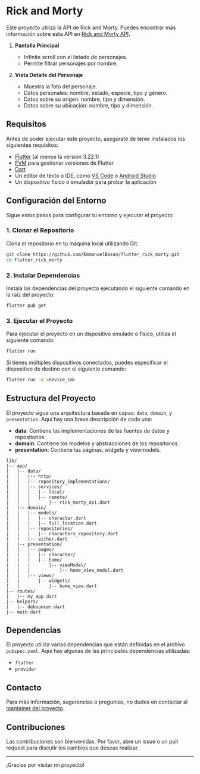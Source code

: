 # Rick and Morty

Este proyecto utiliza la API de Rick and Morty. Puedes encontrar más información sobre esta API en [Rick and Morty API](https://rickandmortyapi.com).

1. **Pantalla Principal**
   - Infinite scroll con el listado de personajes.
   - Permite filtrar personajes por nombre.

2. **Vista Detalle del Personaje**
   - Muestra la foto del personaje.
   - Datos personales: nombre, estado, especie, tipo y género.
   - Datos sobre su origen: nombre, tipo y dimensión.
   - Datos sobre su ubicación: nombre, tipo y dimensión.

## Requisitos

Antes de poder ejecutar este proyecto, asegúrate de tener instalados los siguientes requisitos:

- [Flutter](https://flutter.dev/docs/get-started/install) (al menos la versión 3.22.1)
- [FVM](https://fvm.app/docs/getting_started/installation) para gestionar versiones de Flutter
- [Dart](https://dart.dev/get-dart)
- Un editor de texto o IDE, como [VS Code](https://code.visualstudio.com/) o [Android Studio](https://developer.android.com/studio)
- Un dispositivo físico o emulador para probar la aplicación

## Configuración del Entorno

Sigue estos pasos para configurar tu entorno y ejecutar el proyecto:

### 1. Clonar el Repositorio

Clona el repositorio en tu máquina local utilizando Git:

```sh
git clone https://github.com/EmmanuelBazan/flutter_rick_morty.git
cd flutter_rick_morty
```

### 2. Instalar Dependencias

Instala las dependencias del proyecto ejecutando el siguiente comando en la raíz del proyecto:

```sh
flutter pub get
```

### 3. Ejecutar el Proyecto

Para ejecutar el proyecto en un dispositivo emulado o físico, utiliza el siguiente comando:

```sh
flutter run
```

Si tienes múltiples dispositivos conectados, puedes especificar el dispositivo de destino con el siguiente comando:

```sh
flutter run -d <device_id>
```

## Estructura del Proyecto

El proyecto sigue una arquitectura basada en capas: `data`, `domain`, y `presentation`. Aquí hay una breve descripción de cada una:

- **data**: Contiene las implementaciones de las fuentes de datos y repositorios.
- **domain**: Contiene los modelos y abstracciones de los repositorios.
- **presentation**: Contiene las páginas, widgets y viewmodels.

```
lib/
|-- app/
|   |-- data/
|   |   |-- http/
|   |   |-- repository_implementations/
|   |   |-- services/
|   |   |   |-- local/
|   |   |   |-- remote/
|   |   |       |-- rick_morty_api.dart
|   |-- domain/
|   |   |-- models/
|   |   |   |-- character.dart
|   |   |   |-- full_location.dart
|   |   |-- repositories/
|   |   |   |-- characters_repository.dart
|   |   |-- either.dart
|   |-- presentation/
|   |   |-- pages/
|   |   |   |-- character/
|   |   |   |-- home/
|   |   |       |-- viewModel/
|   |   |           |-- home_view_model.dart
|   |   |-- views/
|   |       |-- widgets/
|   |           |-- home_view.dart
|-- routes/
|   |-- my_app.dart
|-- helpers/
|   |-- debouncer.dart
|-- main.dart
```

## Dependencias

El proyecto utiliza varias dependencias que están definidas en el archivo `pubspec.yaml`. Aquí hay algunas de las principales dependencias utilizadas:

- `flutter`
- `provider`

## Contacto

Para más información, sugerencias o preguntas, no dudes en contactar al [mantainer del proyecto](mailto:emmanuelbazan99@gmail.com).

## Contribuciones

Las contribuciones son bienvenidas. Por favor, abre un issue o un pull request para discutir los cambios que deseas realizar.

---

¡Gracias por visitar mi proyecto!
